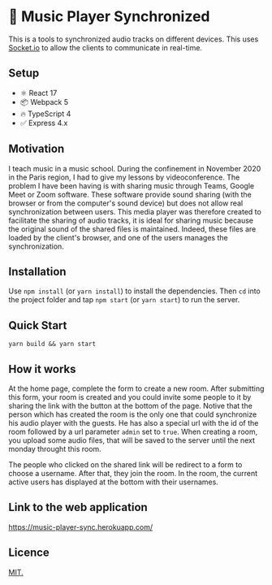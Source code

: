 # 🎵 Music Player Synchronized

This is a tools to synchronized audio tracks on different devices. This uses [Socket.io](https://socket.io/) to allow the clients to communicate in real-time.

## Setup

- ⚛ React 17
- 📦 Webpack 5
- 🔥 TypeScript 4
- ✅ Express 4.x

## Motivation

I teach music in a music school. During the confinement in November 2020 in the Paris region, I had to give my lessons by videoconference. The problem I have been having is with sharing music through Teams, Google Meet or Zoom software. These software provide sound sharing (with the browser or from the computer's sound device) but does not allow real synchronization between users. This media player was therefore created to facilitate the sharing of audio tracks, it is ideal for sharing music because the original sound of the shared files is maintained. Indeed, these files are loaded by the client's browser, and one of the users manages the synchronization.

## Installation

Use `npm install` (or `yarn install`) to install the dependencies. Then `cd` into the project folder and tap `npm start` (or `yarn start`) to run the server.

## Quick Start

```console
yarn build && yarn start
```

## How it works

At the home page, complete the form to create a new room. After submitting this form, your room is created and you could invite some people to it by sharing the link with the button at the bottom of the page. Notive that the person which has created the room is the only one that could synchronize his audio player with the guests. He has also a special url with the id of the room followed by a url parameter `admin` set to `true`. When creating a room, you upload some audio files, that will be saved to the server until the next monday throught this room.

The people who clicked on the shared link will be redirect to a form to choose a username. After that, they join the room. In the room, the current active users has displayed at the bottom with their usernames.

## Link to the web application

https://music-player-sync.herokuapp.com/

## Licence

[MIT.](https://github.com/mxjoly/music-player-sync/blob/master/LICENSE)
